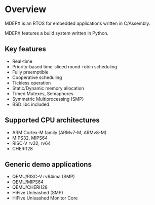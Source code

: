 # Overview

MDEPX is an RTOS for embedded applications written in C/Assembly.

MDEPX features a build system written in Python.

## Key features
- Real-time
- Priority-based time-sliced round-robin scheduling
- Fully preemptible
- Cooperative scheduling
- Tickless operation
- Static/Dynamic memory allocation
- Timed Mutexes, Semaphores
- Symmetric Multiprocessing (SMP)
- BSD libc included

## Supported CPU architectures
- ARM Cortex-M family (ARMv7-M, ARMv8-M)
- MIPS32, MIPS64
- RISC-V rv32, rv64
- CHERI128

## Generic demo applications
  * QEMU/RISC-V rv64ima (SMP)
  * QEMU/MIPS64
  * QEMU/CHERI128
  * HiFive Unleashed (SMP)
  * HiFive Unleashed Monitor Core
